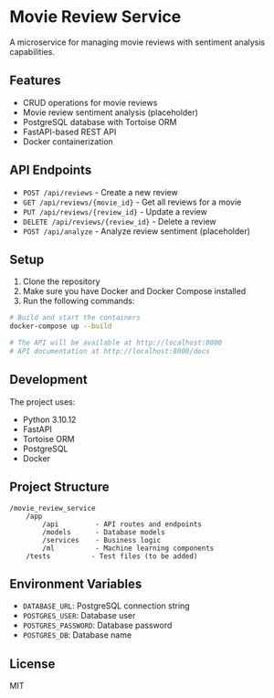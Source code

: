 # Movie Review Service

A microservice for managing movie reviews with sentiment analysis capabilities.

## Features

- CRUD operations for movie reviews
- Movie review sentiment analysis (placeholder)
- PostgreSQL database with Tortoise ORM
- FastAPI-based REST API
- Docker containerization

## API Endpoints

- `POST /api/reviews` - Create a new review
- `GET /api/reviews/{movie_id}` - Get all reviews for a movie
- `PUT /api/reviews/{review_id}` - Update a review
- `DELETE /api/reviews/{review_id}` - Delete a review
- `POST /api/analyze` - Analyze review sentiment (placeholder)

## Setup

1. Clone the repository
2. Make sure you have Docker and Docker Compose installed
3. Run the following commands:

```bash
# Build and start the containers
docker-compose up --build

# The API will be available at http://localhost:8000
# API documentation at http://localhost:8000/docs
```

## Development

The project uses:
- Python 3.10.12
- FastAPI
- Tortoise ORM
- PostgreSQL
- Docker

## Project Structure

```
/movie_review_service
    /app
        /api         - API routes and endpoints
        /models      - Database models
        /services    - Business logic
        /ml          - Machine learning components
    /tests          - Test files (to be added)
```

## Environment Variables

- `DATABASE_URL`: PostgreSQL connection string
- `POSTGRES_USER`: Database user
- `POSTGRES_PASSWORD`: Database password
- `POSTGRES_DB`: Database name

## License

MIT 